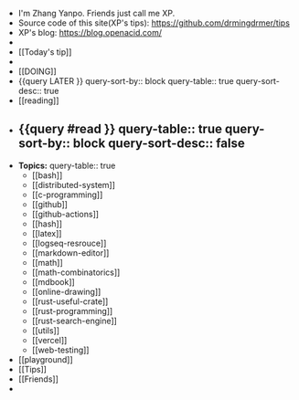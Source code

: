 - I'm Zhang Yanpo. Friends just call me XP.
- Source code of this site(XP's tips): https://github.com/drmingdrmer/tips
- XP's blog: https://blog.openacid.com/
-
- [[Today's tip]]
-
- [[DOING]]
- {{query LATER }}
  query-sort-by:: block
  query-table:: true
  query-sort-desc:: true
- [[reading]]
- {{query #read }}
  query-table:: true
  query-sort-by:: block
  query-sort-desc:: false
	-
- **Topics:**
  query-table:: true
	- [[bash]]
	- [[distributed-system]]
	- [[c-programming]]
	- [[github]]
	- [[github-actions]]
	- [[hash]]
	- [[latex]]
	- [[logseq-resrouce]]
	- [[markdown-editor]]
	- [[math]]
	- [[math-combinatorics]]
	- [[mdbook]]
	- [[online-drawing]]
	- [[rust-useful-crate]]
	- [[rust-programming]]
	- [[rust-search-engine]]
	- [[utils]]
	- [[vercel]]
	- [[web-testing]]
- [[playground]]
- [[Tips]]
- [[Friends]]
-